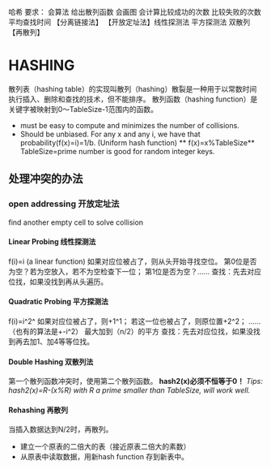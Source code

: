 哈希
要求：
会算法 给出散列函数 会画图 会计算比较成功的次数 比较失败的次数 平均查找时间
【分离链接法】
【开放定址法】线性探测法 平方探测法 双散列
【再散列】

# HASHING
散列表（hashing table）的实现叫散列（hashing）散裂是一种用于以常数时间执行插入、删除和查找的技术，但不能排序。
散列函数（hashing function）是关键字被映射到0～TableSize-1范围内的函数。
- must be easy to compute and minimizes the number of collisions.
- Should be unbiased. For any x and any i, we have that probability(f(x)=i)=1/b. (Uniform hash function)
** f(x)=x%TableSize**
TableSize=prime number is good for random integer keys.
## 处理冲突的办法
### open addressing 开放定址法
find another empty cell to solve collision 
#### Linear Probing 线性探测法
f(i)=i (a linear function)
如果对应位被占了，则从头开始寻找空位。
第0位是否为空？若为空放入，若不为空检查下一位；
第1位是否为空？……
查找：先去对应位找，如果没找到再从头遍历。
#### Quadratic Probing 平方探测法
f(i)=i^2^
如果对应位被占了，则+1^1；
若这一位也被占了，则原位置+2^2；
……
（也有的算法是+-i^2）
最大加到（n/2）的平方
查找：先去对应位找，如果没找到再去加1、加4等等位找。
#### Double Hashing 双散列法
第一个散列函数冲突时，使用第二个散列函数。
**hash2(x)必须不恒等于0！**
*Tips: hash2(x)=R-(x%R) with R a prime smaller than TableSize, will work well.*
#### Rehashing 再散列
当插入数据达到N/2时，再散列。
- 建立一个原表的二倍大的表（接近原表二倍大的素数）
- 从原表中读取数据，用新hash function 存到新表中。
